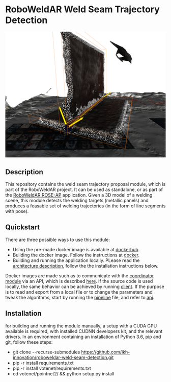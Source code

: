 # RoboWeldAR Weld Seam Trajectory Detection


![Alt text](weld_seam_proposal.png?raw=true "Weld seam trajectory proposal")

## Description

This repository contains the weld seam trajectory proposal module, which is part of the RoboWeldAR project. It can be used as standalone, or as part of the  [RoboWeldAR ROSE-AP](https://github.com/ikh-innovation/roboweldar-rose-ap) application. Given a 3D model of a welding scene, this module detects the welding targets (metallic panels) and produces a feasable set of welding trajectories (in the form of line segments with pose).

## Quickstart
There are three possible ways to use this module:
- Using the pre-made docker image is available at [dockerhub](https://hub.docker.com/repository/docker/roboweldar/roboweldar-weld-seam-detection).
- Building the docker image. Follow the instructions at [docker](docker/README.md).
- Building and running the application locally. PLease read the [architecture description](docs/architecture.md), follow the the installation instructions below.

Docker images are made such as to communicate with the [coordinator module](https://github.com/ikh-innovation/roboweldar-networking) via an API, which is described [here](docs/api.md). If the source code is used locally, the same behavior can be achieved by running [client](networking/client.py). If the purpose is to read and export from a local file or to change the parameters and tweak the algorithms, start by running the [pipeline](seam-detection/pipeline.py) file, and refer to [api](docks/api.md).


## Installation
for building and running the module manually, a setup with a CUDA GPU available is required, with installed CUDNN developers kit, and the relevant drivers. In an environment containing an installation of Python 3.6, pip and git, follow these steps:
- git clone --recurse-submodules https://github.com/ikh-innovation/roboweldar-weld-seam-detection.git
- pip -r install requirements.txt
- pip -r install votenet/requirements.txt
- cd votenet/pointnet2/ && python setup.py install



